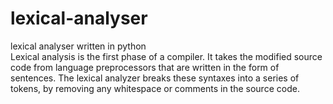 <h1> lexical-analyser</h1>
lexical analyser written in python<br>Lexical analysis is the first phase of a compiler. It takes the modified source code from language preprocessors that are written in the form of sentences. The lexical analyzer breaks these syntaxes into a series of tokens, by removing any whitespace or comments in the source code.
